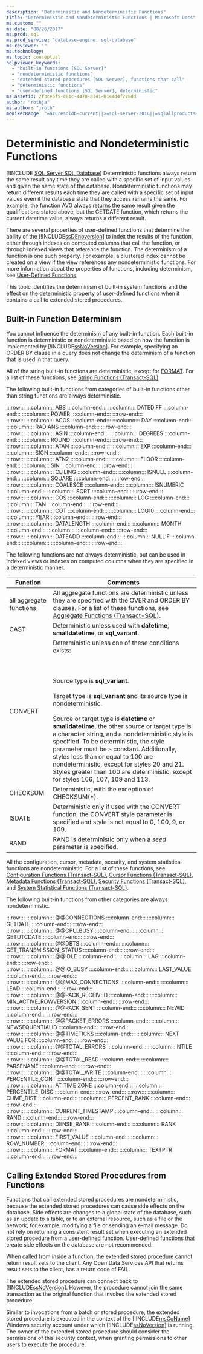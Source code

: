 ```yaml
---
description: "Deterministic and Nondeterministic Functions"
title: "Deterministic and Nondeterministic Functions | Microsoft Docs"
ms.custom: ""
ms.date: "08/26/2017"
ms.prod: sql
ms.prod_service: "database-engine, sql-database"
ms.reviewer: ""
ms.technology: 
ms.topic: conceptual
helpviewer_keywords: 
  - "built-in functions [SQL Server]"
  - "nondeterministic functions"
  - "extended stored procedures [SQL Server], functions that call"
  - "deterministic functions"
  - "user-defined functions [SQL Server], deterministic"
ms.assetid: 2f3ce5f5-c81c-4470-8141-8144d4f218dd
author: "rothja"
ms.author: "jroth"
monikerRange: "=azuresqldb-current||>=sql-server-2016||=sqlallproducts-allversions||>=sql-server-linux-2017||=azuresqldb-mi-current"
---
```

# Deterministic and Nondeterministic Functions
[!INCLUDE [SQL Server SQL Database](../../includes/applies-to-version/sql-asdb.md)]
  Deterministic functions always return the same result any time they are called with a specific set of input values and given the same state of the database. Nondeterministic functions may return different results each time they are called with a specific set of input values even if the database state that they access remains the same. For example, the function AVG always returns the same result given the qualifications stated above, but the GETDATE function, which returns the current datetime value, always returns a different result.  
  
 There are several properties of user-defined functions that determine the ability of the [!INCLUDE[ssDEnoversion](../../includes/ssdenoversion-md.md)] to index the results of the function, either through indexes on computed columns that call the function, or through indexed views that reference the function. The determinism of a function is one such property. For example, a clustered index cannot be created on a view if the view references any nondeterministic functions. For more information about the properties of functions, including determinism, see [User-Defined Functions](../../relational-databases/user-defined-functions/user-defined-functions.md).  
  
 This topic identifies the determinism of built-in system functions and the effect on the deterministic property of user-defined functions when it contains a call to extended stored procedures.  
  
## Built-in Function Determinism  
 You cannot influence the determinism of any built-in function. Each built-in function is deterministic or nondeterministic based on how the function is implemented by [!INCLUDE[ssNoVersion](../../includes/ssnoversion-md.md)]. For example, specifying an ORDER BY clause in a query does not change the determinism of a function that is used in that query.  
  
 All of the string built-in functions are deterministic, except for [FORMAT](../../t-sql/functions/format-transact-sql.md). For a list of these functions, see [String Functions &#40;Transact-SQL&#41;](../../t-sql/functions/string-functions-transact-sql.md).  
  
 The following built-in functions from categories of built-in functions other than string functions are always deterministic.  
  
:::row:::
    :::column:::
        ABS
    :::column-end:::
    :::column:::
        DATEDIFF
    :::column-end:::
    :::column:::
        POWER
    :::column-end:::
:::row-end:::  
:::row:::
    :::column:::
        ACOS
    :::column-end:::
    :::column:::
        DAY
    :::column-end:::
    :::column:::
        RADIANS
    :::column-end:::
:::row-end:::  
:::row:::
    :::column:::
        ASIN
    :::column-end:::
    :::column:::
        DEGREES
    :::column-end:::
    :::column:::
        ROUND
    :::column-end:::
:::row-end:::  
:::row:::
    :::column:::
        ATAN
    :::column-end:::
    :::column:::
        EXP
    :::column-end:::
    :::column:::
        SIGN
    :::column-end:::
:::row-end:::  
:::row:::
    :::column:::
        ATN2
    :::column-end:::
    :::column:::
        FLOOR
    :::column-end:::
    :::column:::
        SIN
    :::column-end:::
:::row-end:::  
:::row:::
    :::column:::
        CEILING
    :::column-end:::
    :::column:::
        ISNULL
    :::column-end:::
    :::column:::
        SQUARE
    :::column-end:::
:::row-end:::  
:::row:::
    :::column:::
        COALESCE
    :::column-end:::
    :::column:::
        ISNUMERIC
    :::column-end:::
    :::column:::
        SQRT
    :::column-end:::
:::row-end:::  
:::row:::
    :::column:::
        COS
    :::column-end:::
    :::column:::
        LOG
    :::column-end:::
    :::column:::
        TAN
    :::column-end:::
:::row-end:::  
:::row:::
    :::column:::
        COT
    :::column-end:::
    :::column:::
        LOG10
    :::column-end:::
    :::column:::
        YEAR
    :::column-end:::
:::row-end:::  
:::row:::
    :::column:::
        DATALENGTH
    :::column-end:::
    :::column:::
        MONTH
    :::column-end:::
    :::column:::
    :::column-end:::
:::row-end:::  
:::row:::
    :::column:::
        DATEADD
    :::column-end:::
    :::column:::
        NULLIF
    :::column-end:::
    :::column:::
    :::column-end:::
:::row-end:::
 
 The following functions are not always deterministic, but can be used in indexed views or indexes on computed columns when they are specified in a deterministic manner.  
  
|Function|Comments|  
|--------------|--------------|  
|all aggregate functions|All aggregate functions are deterministic unless they are specified with the OVER and ORDER BY clauses. For a list of these functions, see [Aggregate Functions &#40;Transact-SQL&#41;](../../t-sql/functions/aggregate-functions-transact-sql.md).|  
|CAST|Deterministic unless used with **datetime**, **smalldatetime**, or **sql_variant**.|  
|CONVERT|Deterministic unless one of these conditions exists:<br /><br /> <br /><br /> Source type is **sql_variant**.<br /><br /> Target type is **sql_variant** and its source type is nondeterministic.<br /><br /> Source or target type is **datetime** or **smalldatetime**, the other source or target type is a character string, and a nondeterministic style is specified. To be deterministic, the style parameter must be a constant. Additionally, styles less than or equal to 100 are nondeterministic, except for styles 20 and 21. Styles greater than 100 are deterministic, except for styles 106, 107, 109 and 113.|  
|CHECKSUM|Deterministic, with the exception of CHECKSUM(*).|  
|ISDATE|Deterministic only if used with the CONVERT function, the CONVERT style parameter is specified and style is not equal to 0, 100, 9, or 109.|  
|RAND|RAND is deterministic only when a *seed* parameter is specified.|  
  
 All the configuration, cursor, metadata, security, and system statistical functions are nondeterministic. For a list of these functions, see [Configuration Functions &#40;Transact-SQL&#41;](../../t-sql/functions/configuration-functions-transact-sql.md), [Cursor Functions &#40;Transact-SQL&#41;](../../t-sql/functions/cursor-functions-transact-sql.md), [Metadata Functions &#40;Transact-SQL&#41;](../../t-sql/functions/metadata-functions-transact-sql.md), [Security Functions &#40;Transact-SQL&#41;](../../t-sql/functions/security-functions-transact-sql.md), and [System Statistical Functions &#40;Transact-SQL&#41;](../../t-sql/functions/system-statistical-functions-transact-sql.md).  
  
 The following built-in functions from other categories are always nondeterministic.  
  
:::row:::
    :::column:::
        @@CONNECTIONS
    :::column-end:::
    :::column:::
        GETDATE
    :::column-end:::
:::row-end:::  
:::row:::
    :::column:::
        @@CPU_BUSY
    :::column-end:::
    :::column:::
        GETUTCDATE
    :::column-end:::
:::row-end:::  
:::row:::
    :::column:::
        @@DBTS
    :::column-end:::
    :::column:::
        GET_TRANSMISSION_STATUS
    :::column-end:::
:::row-end:::  
:::row:::
    :::column:::
        @@IDLE
    :::column-end:::
    :::column:::
        LAG
    :::column-end:::
:::row-end:::  
:::row:::
    :::column:::
        @@IO_BUSY
    :::column-end:::
    :::column:::
        LAST_VALUE
    :::column-end:::
:::row-end:::  
:::row:::
    :::column:::
        @@MAX_CONNECTIONS
    :::column-end:::
    :::column:::
        LEAD
    :::column-end:::
:::row-end:::  
:::row:::
    :::column:::
        @@PACK_RECEIVED
    :::column-end:::
    :::column:::
        MIN_ACTIVE_ROWVERSION
    :::column-end:::
:::row-end:::  
:::row:::
    :::column:::
        @@PACK_SENT
    :::column-end:::
    :::column:::
        NEWID
    :::column-end:::
:::row-end:::  
:::row:::
    :::column:::
        @@PACKET_ERRORS
    :::column-end:::
    :::column:::
        NEWSEQUENTIALID
    :::column-end:::
:::row-end:::  
:::row:::
    :::column:::
        @@TIMETICKS
    :::column-end:::
    :::column:::
        NEXT VALUE FOR
    :::column-end:::
:::row-end:::  
:::row:::
    :::column:::
        @@TOTAL_ERRORS
    :::column-end:::
    :::column:::
        NTILE
    :::column-end:::
:::row-end:::  
:::row:::
    :::column:::
        @@TOTAL_READ
    :::column-end:::
    :::column:::
        PARSENAME
    :::column-end:::
:::row-end:::  
:::row:::
    :::column:::
        @@TOTAL_WRITE
    :::column-end:::
    :::column:::
        PERCENTILE_CONT
    :::column-end:::
:::row-end:::  
:::row:::
    :::column:::
        AT TIME ZONE
    :::column-end:::
    :::column:::
        PERCENTILE_DISC
    :::column-end:::
:::row-end:::
:::row:::
    :::column:::
        CUME_DIST
    :::column-end:::
    :::column:::
        PERCENT_RANK
    :::column-end:::
:::row-end:::  
:::row:::
    :::column:::
        CURRENT_TIMESTAMP
    :::column-end:::
    :::column:::
        RAND
    :::column-end:::
:::row-end:::  
:::row:::
    :::column:::
        DENSE_RANK
    :::column-end:::
    :::column:::
        RANK
    :::column-end:::
:::row-end:::  
:::row:::
    :::column:::
        FIRST_VALUE
    :::column-end:::
    :::column:::
        ROW_NUMBER
    :::column-end:::
:::row-end:::   
:::row:::
    :::column:::
        FORMAT
    :::column-end:::
    :::column:::
        TEXTPTR
    :::column-end:::
:::row-end:::
 
## Calling Extended Stored Procedures from Functions  
 Functions that call extended stored procedures are nondeterministic, because the extended stored procedures can cause side effects on the database. Side effects are changes to a global state of the database, such as an update to a table, or to an external resource, such as a file or the network; for example, modifying a file or sending an e-mail message. Do not rely on returning a consistent result set when executing an extended stored procedure from a user-defined function. User-defined functions that create side effects on the database are not recommended.  
  
 When called from inside a function, the extended stored procedure cannot return result sets to the client. Any Open Data Services API that returns result sets to the client, has a return code of FAIL.  
  
 The extended stored procedure can connect back to [!INCLUDE[ssNoVersion](../../includes/ssnoversion-md.md)]. However, the procedure cannot join the same transaction as the original function that invoked the extended stored procedure.  
  
 Similar to invocations from a batch or stored procedure, the extended stored procedure is executed in the context of the [!INCLUDE[msCoName](../../includes/msconame-md.md)] Windows security account under which [!INCLUDE[ssNoVersion](../../includes/ssnoversion-md.md)] is running. The owner of the extended stored procedure should consider the permissions of this security context, when granting permissions to other users to execute the procedure.  
  
  
